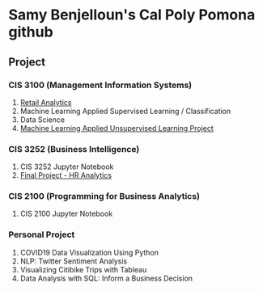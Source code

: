 # Samy Benjelloun's Cal Poly Pomona github
## Project
### CIS 3100 (Management Information Systems)
1. [Retail Analytics](Samy_Benjelloun_Project_5_6,_3100_ulta_quartiles.ipynb)
2. Machine Learning Applied Supervised Learning / Classification
3. Data Science
4. [Machine Learning Applied Unsupervised Learning Project](Samy_Benjelloun_commodity_clusters+plotly.ipynb)

### CIS 3252 (Business Intelligence)
1. CIS 3252 Jupyter Notebook
2. [Final Project - HR Analytics](Final_Project_Benjelloun_Samy.ipynb)

### CIS 2100 (Programming for Business Analytics)
1. CIS 2100 Jupyter Notebook

### Personal Project 
1. COVID19 Data Visualization Using Python
2. NLP: Twitter Sentiment Analysis
3. Visualizing Citibike Trips with Tableau
4. Data Analysis with SQL: Inform a Business Decision
